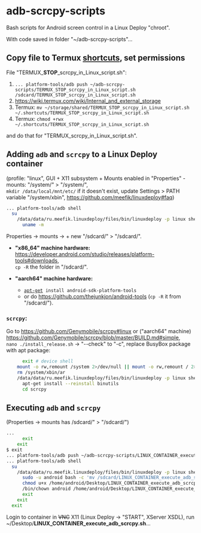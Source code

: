 # adb-scrcpy-scripts
Bash scripts for Android screen control in a Linux Deploy "chroot".

With code saved in folder "~/adb-scrcpy-scripts"...

## Copy file to Termux [shortcuts](https://github.com/termux/termux-widget#readme), set permissions

File "TERMUX_**STOP**_scrcpy_in_Linux_script.sh":

 1. `... platform-tools/adb push ~/adb-scrcpy-scripts/TERMUX_STOP_scrcpy_in_Linux_script.sh /sdcard/TERMUX_STOP_scrcpy_in_Linux_script.sh`
 2. https://wiki.termux.com/wiki/Internal_and_external_storage
 3. Termux: `mv ~/storage/shared/TERMUX_STOP_scrcpy_in_Linux_script.sh ~/.shortcuts/TERMUX_STOP_scrcpy_in_Linux_script.sh`
 4. Termux: `chmod +rwx ~/.shortcuts/TERMUX_STOP_scrcpy_in_Linux_script.sh`

and do that for "TERMUX_scrcpy_in_Linux_script.sh".

## Adding `adb` and `scrcpy` to a Linux Deploy container
(profile: "linux", GUI + X11 subsystem + Mounts enabled in "Properties" - mounts: "/system/" > "/system/",  
`mkdir /data/local/mnt/etc/` if it doesn't exist, update Settings > PATH variable "/system/xbin", https://github.com/meefik/linuxdeploy#faq)

```bash
... platform-tools/adb shell                                           # remote device shell
  su                                                                     # root login
    /data/data/ru.meefik.linuxdeploy/files/bin/linuxdeploy -p linux shell  # container root login
      uname -m                                                               # the machine hardware name
```

Properties -> mounts -> + new "/sdcard/" > "/sdcard/".

 - **"x86_64" machine hardware:** https://developer.android.com/studio/releases/platform-tools#downloads,  
   `cp -R` the folder in "/sdcard/".

 - **"aarch64" machine hardware:**
   - [`apt-get`](https://opensource.com/article/18/8/how-install-software-linux-command-line)` install android-sdk-platform-tools`
   - or do https://github.com/thejunkjon/android-tools (`cp -R` it from "/sdcard/").

### `scrcpy`:

Go to https://github.com/Genymobile/scrcpy#linux or ("aarch64" machine) https://github.com/Genymobile/scrcpy/blob/master/BUILD.md#simple,  
`nano ./install_release.sh` -> "--check" to "-c", replace BusyBox package with apt package:

```bash
      exit # device shell
    mount -o rw,remount /system 2>/dev/null || mount -o rw,remount / 2>/dev/null
    rm /system/xbin/ar
    /data/data/ru.meefik.linuxdeploy/files/bin/linuxdeploy -p linux shell
      apt-get install --reinstall binutils
      cd scrcpy
```

## Executing `adb` and `scrcpy`

(Properties -> mounts has /sdcard/" > "/sdcard/")

```bash
...
      exit
    exit
$ exit
... platform-tools/adb push ~/adb-scrcpy-scripts/LINUX_CONTAINER_execute_adb_scrcpy.sh /sdcard/LINUX_CONTAINER_execute_adb_scrcpy.sh
... platform-tools/adb shell                                           # remote device shell
  su                                                                     # root login
    /data/data/ru.meefik.linuxdeploy/files/bin/linuxdeploy -p linux shell  # container root login
      sudo -u android bash -c 'mv /sdcard/LINUX_CONTAINER_execute_adb_scrcpy.sh ~/Desktop/LINUX_CONTAINER_execute_adb_scrcpy.sh'
      chmod u+x /home/android/Desktop/LINUX_CONTAINER_execute_adb_scrcpy.sh
      /bin/chown android /home/android/Desktop/LINUX_CONTAINER_execute_adb_scrcpy.sh
      exit
    exit
  exit
```

Login to container in ~~VNC~~ X11 (Linux Deploy -> "START", XServer XSDL), run ~/Desktop/**LINUX_CONTAINER_execute_adb_scrcpy.sh**...
